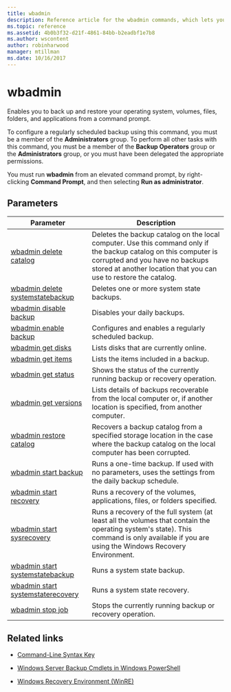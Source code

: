 ```yaml
---
title: wbadmin
description: Reference article for the wbadmin commands, which lets you back up and restore your operating system, volumes, files, folders, and applications from a command prompt.
ms.topic: reference
ms.assetid: 4b0b3f32-d21f-4861-84bb-b2eadbf1e7b8
ms.author: wscontent
author: robinharwood
manager: mtillman
ms.date: 10/16/2017
---
```


# wbadmin

Enables you to back up and restore your operating system, volumes, files, folders, and applications from a command prompt.

To configure a regularly scheduled backup using this command, you must be a member of the **Administrators** group. To perform all other tasks with this command, you must be a member of the **Backup Operators** group or the **Administrators** group, or you must have been delegated the appropriate permissions.

You must run **wbadmin** from an elevated command prompt, by right-clicking **Command Prompt**, and then selecting **Run as administrator**.

## Parameters

| Parameter | Description |
|--|--|
| [wbadmin delete catalog](wbadmin-delete-catalog.md) | Deletes the backup catalog on the local computer. Use this command only if the backup catalog on this computer is corrupted and you have no backups stored at another location that you can use to restore the catalog. |
| [wbadmin delete systemstatebackup](wbadmin-delete-systemstatebackup.md) | Deletes one or more system state backups. |
| [wbadmin disable backup](wbadmin-disable-backup.md) | Disables your daily backups. |
| [wbadmin enable backup](wbadmin-enable-backup.md) | Configures and enables a regularly scheduled backup. |
| [wbadmin get disks](wbadmin-get-disks.md) | Lists disks that are currently online. |
| [wbadmin get items](wbadmin-get-items.md) | Lists the items included in a backup. |
| [wbadmin get status](wbadmin-get-status.md) | Shows the status of the currently running backup or recovery operation. |
| [wbadmin get versions](wbadmin-get-versions.md) | Lists details of backups recoverable from the local computer or, if another location is specified, from another computer. |
| [wbadmin restore catalog](wbadmin-restore-catalog.md) | Recovers a backup catalog from a specified storage location in the case where the backup catalog on the local computer has been corrupted. |
| [wbadmin start backup](wbadmin-start-backup.md) | Runs a one-time backup. If used with no parameters, uses the settings from the daily backup schedule. |
| [wbadmin start recovery](wbadmin-start-recovery.md) | Runs a recovery of the volumes, applications, files, or folders specified. |
| [wbadmin start sysrecovery](wbadmin-start-sysrecovery.md) | Runs a recovery of the full system (at least all the volumes that contain the operating system's state). This command  is only available if you are using the Windows Recovery Environment. |
| [wbadmin start systemstatebackup](wbadmin-start-systemstatebackup.md) | Runs a system state backup. |
| [wbadmin start systemstaterecovery](wbadmin-start-systemstaterecovery.md) | Runs a system state recovery. |
| [wbadmin stop job](wbadmin-stop-job.md) | Stops the currently running backup or recovery operation. |

## Related links

- [Command-Line Syntax Key](command-line-syntax-key.md)

- [Windows Server Backup Cmdlets in Windows PowerShell](/powershell/module/windowsserverbackup)

- [Windows Recovery Environment (WinRE)](/windows-hardware/manufacture/desktop/windows-recovery-environment--windows-re--technical-reference)
